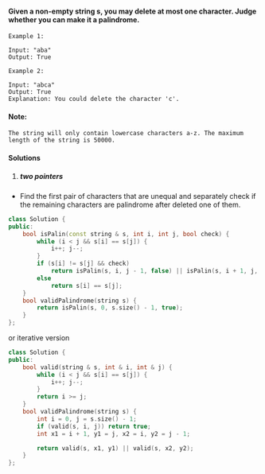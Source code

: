 #### Given a non-empty string s, you may delete at most one character. Judge whether you can make it a palindrome.

```
Example 1:

Input: "aba"
Output: True

Example 2:

Input: "abca"
Output: True
Explanation: You could delete the character 'c'.
```

#### Note:

    The string will only contain lowercase characters a-z. The maximum length of the string is 50000.

#### Solutions

1. ##### two pointers

- Find the first pair of characters that are unequal and separately check if the remaining characters are palindrome after deleted one of them.

```c++
class Solution {
public:
    bool isPalin(const string & s, int i, int j, bool check) {
        while (i < j && s[i] == s[j]) {
            i++; j--;
        }
        if (s[i] != s[j] && check)
            return isPalin(s, i, j - 1, false) || isPalin(s, i + 1, j, false);
        else
            return s[i] == s[j];
    }
    bool validPalindrome(string s) {
        return isPalin(s, 0, s.size() - 1, true);
    }
};
```

or iterative version

```c++
class Solution {
public:
    bool valid(string & s, int & i, int & j) {
        while (i < j && s[i] == s[j]) {
            i++; j--;
        }
        return i >= j;
    }
    bool validPalindrome(string s) {
        int i = 0, j = s.size() - 1;
        if (valid(s, i, j)) return true;
        int x1 = i + 1, y1 = j, x2 = i, y2 = j - 1;

        return valid(s, x1, y1) || valid(s, x2, y2);
    }
};
```